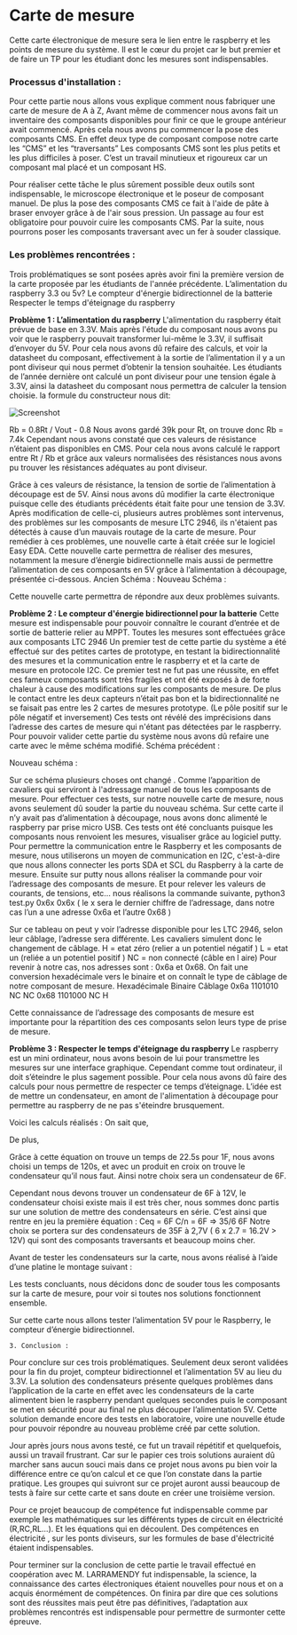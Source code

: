 # Carte de mesure 



Cette carte électronique de mesure sera le lien entre le raspberry et les points de mesure du système. Il est le cœur du projet car le but premier et de faire un TP pour les étudiant donc les mesures sont indispensables.

### Processus d'installation :

Pour cette partie nous allons vous explique comment nous fabriquer une carte de mesure de A à Z,
Avant même de commencer nous avons fait un inventaire des composants disponibles pour finir ce que le groupe antérieur avait commencé.
Après cela nous avons pu commencer la pose des composants CMS. En effet deux type de composant compose notre carte les “CMS” et les “traversants”
Les composants CMS sont les plus petits et les plus difficiles à poser. C’est un travail minutieux et rigoureux car un composant mal placé et un composant HS.

Pour réaliser cette tâche le plus sûrement possible deux outils sont indispensable, le microscope électronique et le poseur de composant manuel.
De plus la pose des composants CMS ce fait à l'aide de pâte à braser envoyer grâce à de l'air sous pression. 
Un passage au four est obligatoire pour pouvoir cuire les composants CMS. Par la suite, nous pourrons poser les composants traversant avec un fer à souder classique.

### Les problèmes rencontrées :

Trois problématiques se sont posées après avoir fini la première version de la carte proposée par les étudiants de l'année précédente.
L’alimentation du raspberry 3.3 ou 5v?
Le compteur d'énergie bidirectionnel de la batterie
Respecter le temps d'éteignage du raspberry


**Problème 1 : L’alimentation du raspberry**
L'alimentation du raspberry était prévue de base en 3.3V. Mais après l'étude du composant nous avons pu voir que le raspberry pouvait transformer lui-même le 3.3V, il suffisait d’envoyer du 5V. Pour cela nous avons dû refaire des calculs, et voir la datasheet du composant, effectivement à la sortie de l’alimentation il y a un pont diviseur qui nous permet d’obtenir la tension souhaitée. Les étudiants de l’année dernière ont calculé un pont diviseur pour une tension égale à 3.3V, ainsi la datasheet du composant nous permettra de calculer la tension choisie.
la formule du constructeur nous dit:

![Screenshot](pic/logo_iut/carte_mesure/calcul_1.png)

Rb = 0.8Rt / Vout - 0.8
Nous avons gardé 39k pour Rt, on trouve donc Rb = 7.4k
Cependant nous avons constaté que ces valeurs de résistance n’étaient pas disponibles en CMS. Pour cela nous avons calculé le rapport entre Rt / Rb et grâce aux valeurs normalisées des résistances nous avons pu trouver les résistances adéquates au pont diviseur.

Grâce à ces valeurs de résistance, la tension de sortie de l’alimentation à découpage est de 5V. 
Ainsi nous avons dû modifier la carte électronique puisque celle des étudiants précédents était faite pour une tension de 3.3V. Après modification de celle-ci, plusieurs autres problèmes sont intervenus, des problèmes sur les composants de mesure LTC 2946, ils n'étaient pas détectés à cause d’un mauvais routage de la carte de mesure.
Pour remédier à ces problèmes, une nouvelle carte à était créée sur le logiciel Easy EDA. Cette nouvelle carte permettra de réaliser des mesures, notamment la mesure d’énergie bidirectionnelle mais aussi de permettre l’alimentation de ces composants en 5V grâce à l’alimentation à découpage, présentée ci-dessous.
Ancien Schéma : 					Nouveau Schéma :

Cette nouvelle carte permettra de répondre aux deux problèmes suivants.

**Problème 2 : Le compteur d'énergie bidirectionnel pour la batterie**
Cette mesure  est indispensable pour pouvoir connaître le courant d’entrée et de sortie de batterie relier au MPPT. Toutes les mesures sont effectuées grâce aux composants LTC 2946 
Un premier test de cette partie du système a été effectué sur des petites cartes de prototype,  en testant la bidirectionnalité des mesures et la communication entre le raspberry et et la carte de mesure en protocole I2C.
Ce premier test ne fut pas une réussite, en effet ces fameux composants sont très fragiles et ont été exposés à de forte chaleur à cause des modifications sur les composants de mesure. De plus le contact entre les deux capteurs n’était pas bon et la bidirectionnalité ne se faisait pas entre les 2 cartes de mesures prototype.
(Le pôle positif sur le pôle négatif et inversement) Ces tests ont révélé des imprécisions dans l’adresse des cartes de mesure qui n'étant pas détectées par le raspberry. 
Pour pouvoir valider cette partie du système nous avons dû refaire une carte avec le même schéma modifié.
Schéma précédent : 

Nouveau schéma  : 

Sur ce schéma plusieurs choses ont changé .
Comme l’apparition de cavaliers qui serviront à l'adressage manuel de tous les composants de mesure.
Pour effectuer ces tests, sur notre nouvelle carte de mesure, nous avons seulement dû souder la partie du nouveau schéma. Sur cette carte il n’y avait pas d’alimentation à découpage, nous avons donc alimenté le raspberry par prise micro USB. Ces tests ont été concluants puisque les composants nous renvoient les mesures, visualiser  grâce au logiciel putty.
Pour permettre la communication entre le Raspberry et les composants de mesure, nous utiliserons un moyen de communication en I2C, c'est-à-dire que nous allons connecter les ports SDA et SCL du Raspberry à la carte de mesure.
Ensuite sur putty nous allons réaliser la commande  pour voir l’adressage des composants de mesure.
Et pour relever les valeurs de courants, de tensions, etc… nous réalisons la commande suivante, python3 test.py 0x6x 
0x6x ( le x sera le dernier chiffre de l’adressage, dans notre cas l’un a une adresse 0x6a et l’autre 0x68 )

Sur ce tableau on peut y voir l’adresse disponible pour les LTC 2946, selon leur câblage, l’adresse sera différente. Les cavaliers simulent donc le changement de câblage.
H = etat zéro (relier a un potentiel négatif )
L = etat un (reliée a un potentiel positif )
NC = non connecté (câble en l aire)
Pour revenir à notre cas, nos adresses sont : 0x6a et 0x68. On fait une conversion hexadécimale vers le binaire et on connaît le type de câblage de notre composant de mesure.
Hexadécimale
Binaire
Câblage
0x6a
1101010
NC    NC
0x68
1101000
NC     H


Cette connaissance de l’adressage des composants de mesure est importante pour la répartition des ces composants selon leurs type de prise de mesure.

**Problème 3 : Respecter le temps d'éteignage du raspberry**
Le raspberry est un mini ordinateur, nous avons besoin de lui pour transmettre les mesures sur une interface graphique. Cependant comme tout ordinateur, il doit s’éteindre le plus sagement possible. Pour cela nous avons dû faire des calculs pour nous permettre de respecter ce temps d’éteignage.
L’idée est de mettre un condensateur, en amont de l'alimentation à découpage pour permettre au raspberry de ne pas s'éteindre brusquement.

Voici les calculs réalisés : 
On sait que, 
	  
De plus,
 
Grâce à cette équation on trouve un temps de 22.5s pour 1F, nous avons choisi un temps de 120s, et avec un produit en croix on trouve le condensateur qu’il nous faut. Ainsi notre choix sera un condensateur de 6F.

Cependant nous devons trouver un condensateur de 6F à 12V, le condensateur choisi existe mais il est très cher, nous sommes donc partis sur une solution de mettre des condensateurs en série. C’est ainsi que rentre en jeu la première équation :
Ceq = 6F 
C/n = 6F => 35/6 6F
Notre choix se portera sur des condensateurs de 35F à 2,7V ( 6 x 2.7 = 16.2V > 12V) qui sont des composants traversants et beaucoup moins cher.









Avant de tester les condensateurs sur la carte, nous avons réalisé à l’aide d’une platine le montage suivant :


Les tests concluants, nous décidons donc de souder tous les composants sur la carte de mesure, pour voir si toutes nos solutions fonctionnent ensemble. 

Sur cette carte nous allons tester l’alimentation 5V pour le Raspberry, le compteur d’énergie bidirectionnel.







	3. Conclusion : 
Pour conclure sur ces trois problématiques. Seulement deux seront validées pour la fin du projet, compteur bidirectionnel et l’alimentation 5V au lieu du 3.3V. La solution des condensateurs présente quelques problèmes dans l’application de la carte en effet avec les condensateurs de la carte alimentent bien le raspberry pendant quelques secondes puis le composant se met en sécurité pour au final ne plus découper l’alimentation 5V.
Cette solution demande encore des tests en laboratoire, voire une nouvelle étude pour pouvoir répondre au nouveau problème créé par cette solution.

Jour après jours nous avons testé, ce fut un travail répétitif et quelquefois, aussi un travail frustrant.
Car sur le papier ces trois solutions auraient dû marcher sans aucun souci mais dans ce projet nous avons pu bien voir la différence entre ce qu’on calcul et ce que l’on constate dans la partie pratique.
Les groupes qui suivront sur ce projet auront aussi beaucoup de tests à faire sur cette carte et sans doute en créer une troisième version.

Pour ce projet beaucoup de compétence fut indispensable comme par exemple les mathématiques sur les différents types de circuit en électricité (R,RC,RL…).
Et les équations qui en découlent.
Des compétences en électricité , sur les ponts diviseurs, sur les formules de base d'électricité étaient indispensables.

Pour terminer sur la conclusion de cette partie le travail effectué en coopération avec M. LARRAMENDY fut indispensable, la science, la connaissance des cartes électroniques étaient nouvelles pour nous et on a acquis énormément de compétences.
On finira par dire que ces solutions sont des réussites mais peut être pas définitives, l’adaptation aux problèmes rencontrés est indispensable pour permettre de surmonter cette épreuve.



